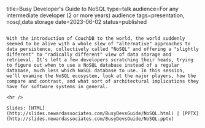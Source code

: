 title=Busy Developer's Guide to NoSQL
type=talk
audience=For any intermediate developer (2 or more years) audience
tags=presentation, nosql,data storage
date=2023-06-02
status=published
~~~~~~

With the introduction of CouchDB to the world, the world suddenly seemed to be alive with a whole slew of "alternative" approaches to data persistence, collectively called "NoSQL" and offering a "slightly different" to "radically different" view of data storage and retrieval. It’s left a few developers scratching their heads, trying to figure out when to use a NoSQL database instead of a regular database, much less which NoSQL database to use. In this session, we’ll examine the NoSQL ecosystem, look at the major players, how the compare and contrast, and what sort of architectural implications they have for software systems in general.
    
<hr />

Slides: [HTML](http://slides.newardassociates.com/BusyDevsGuide/NoSQL.html) | [PPTX](http://slides.newardassociates.com/BusyDevsGuide/NoSQL.pptx)
